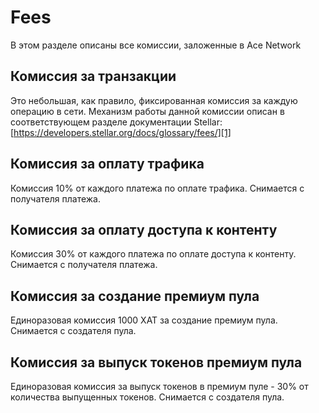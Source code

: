 # Fees

В этом разделе описаны все комиссии, заложенные в Ace Network


## Комиссия за транзакции

Это небольшая, как правило, фиксированная комиссия за каждую операцию в сети.
Механизм работы данной комиссии описан в соответствующем разделе документации Stellar:
[https://developers.stellar.org/docs/glossary/fees/][1]


## Комиссия за оплату трафика

Комиссия 10% от каждого платежа по оплате трафика.
Снимается с получателя платежа.


## Комиссия за оплату доступа к контенту

Комиссия 30% от каждого платежа по оплате доступа к контенту.
Снимается с получателя платежа.


## Комиссия за создание премиум пула

Единоразовая комиссия 1000 XAT за создание премиум пула.
Снимается с создателя пула.


## Комиссия за выпуск токенов премиум пула

Единоразовая комиссия за выпуск токенов в премиум пуле - 30% от количества выпущенных токенов.
Снимается с создателя пула.


[1]: https://developers.stellar.org/docs/glossary/fees/

